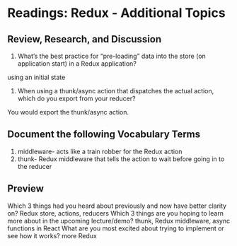 # Readings: Redux - Additional Topics

## Review, Research, and Discussion
1. What’s the best practice for “pre-loading” data into the store (on application start) in a Redux application?

using an initial state
1. When using a thunk/async action that dispatches the actual action, which do you export from your reducer?

You would export the thunk/async action. 

## Document the following Vocabulary Terms
1. middleware- acts like a train robber for the Redux action
1. thunk- Redux middleware that tells the action to wait before going in to the reducer

## Preview
Which 3 things had you heard about previously and now have better clarity on? Redux store, actions, reducers
Which 3 things are you hoping to learn more about in the upcoming lecture/demo? thunk, Redux middleware, async functions in React
What are you most excited about trying to implement or see how it works? more Redux